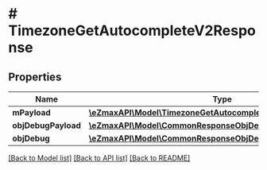 # # TimezoneGetAutocompleteV2Response

## Properties

Name | Type | Description | Notes
------------ | ------------- | ------------- | -------------
**mPayload** | [**\eZmaxAPI\Model\TimezoneGetAutocompleteV2ResponseMPayload**](TimezoneGetAutocompleteV2ResponseMPayload.md) |  |
**objDebugPayload** | [**\eZmaxAPI\Model\CommonResponseObjDebugPayload**](CommonResponseObjDebugPayload.md) |  | [optional]
**objDebug** | [**\eZmaxAPI\Model\CommonResponseObjDebug**](CommonResponseObjDebug.md) |  | [optional]

[[Back to Model list]](../../README.md#models) [[Back to API list]](../../README.md#endpoints) [[Back to README]](../../README.md)
